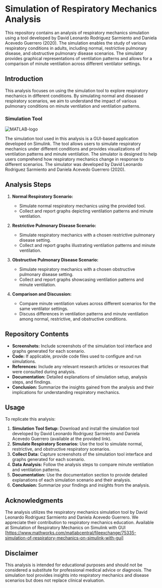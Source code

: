 # Simulation of Respiratory Mechanics Analysis

This repository contains an analysis of respiratory mechanics simulation using a tool developed by David Leonardo Rodriguez Sarmiento and Daniela Acevedo Guerrero (2020). The simulation enables the study of various respiratory conditions in adults, including normal, restrictive pulmonary disease, and obstructive pulmonary disease scenarios. The simulator provides graphical representations of ventilation patterns and allows for a comparison of minute ventilation across different ventilator settings.

## Introduction

This analysis focuses on using the simulation tool to explore respiratory mechanics in different conditions. By simulating normal and diseased respiratory scenarios, we aim to understand the impact of various pulmonary conditions on minute ventilation and ventilation patterns.

### Simulation Tool
![MATLAB-logo](https://github.com/Umesha-Tilakarathna/Modelling-and-Analysis-of-Physiological-Systems/assets/68577937/a185d225-d145-4bdc-bfad-f7382b043fe6)


The simulation tool used in this analysis is a GUI-based application developed on Simulink. The tool allows users to simulate respiratory mechanics under different conditions and provides visualizations of ventilation patterns and minute ventilation. The simulator is designed to help users comprehend how respiratory mechanics change in response to different scenarios.
The simulator was developed by David Leonardo Rodriguez Sarmiento and Daniela Acevedo Guerrero (2020).

## Analysis Steps

1. **Normal Respiratory Scenario:**
   - Simulate normal respiratory mechanics using the provided tool.
   - Collect and report graphs depicting ventilation patterns and minute ventilation.

2. **Restrictive Pulmonary Disease Scenario:**
   - Simulate respiratory mechanics with a chosen restrictive pulmonary disease setting.
   - Collect and report graphs illustrating ventilation patterns and minute ventilation.

3. **Obstructive Pulmonary Disease Scenario:**
   - Simulate respiratory mechanics with a chosen obstructive pulmonary disease setting.
   - Collect and report graphs showcasing ventilation patterns and minute ventilation.

4. **Comparison and Discussion:**
   - Compare minute ventilation values across different scenarios for the same ventilator settings.
   - Discuss differences in ventilation patterns and minute ventilation among normal, restrictive, and obstructive conditions.

## Repository Contents

- **Screenshots:** Include screenshots of the simulation tool interface and graphs generated for each scenario.
- **Code:** If applicable, provide code files used to configure and run simulations.
- **References:** Include any relevant research articles or resources that were consulted during analysis.
- **Documentation:** Detailed explanations of simulation setup, analysis steps, and findings.
- **Conclusion:** Summarize the insights gained from the analysis and their implications for understanding respiratory mechanics.

## Usage

To replicate this analysis:

1. **Simulation Tool Setup:** Download and install the simulation tool developed by David Leonardo Rodriguez Sarmiento and Daniela Acevedo Guerrero (available at the provided link).
2. **Simulate Respiratory Scenarios:** Use the tool to simulate normal, restrictive, and obstructive respiratory scenarios.
3. **Collect Data:** Capture screenshots of the simulation tool interface and graphs generated for each scenario.
4. **Data Analysis:** Follow the analysis steps to compare minute ventilation and ventilation patterns.
5. **Documentation:** Use the documentation section to provide detailed explanations of each simulation scenario and their analysis.
6. **Conclusion:** Summarize your findings and insights from the analysis.

## Acknowledgments

The analysis utilizes the respiratory mechanics simulation tool by David Leonardo Rodriguez Sarmiento and Daniela Acevedo Guerrero. We appreciate their contribution to respiratory mechanics education.
Available at Simulation of Respiratory Mechanics on Simulink with GUI [https://www.mathworks.com/matlabcentral/fileexchange/75335-simulation-of-respiratory-mechanics-on-simulink-with-gui]

## Disclaimer

This analysis is intended for educational purposes and should not be considered a substitute for professional medical advice or diagnosis. The simulation tool provides insights into respiratory mechanics and disease scenarios but does not replace clinical evaluation.
